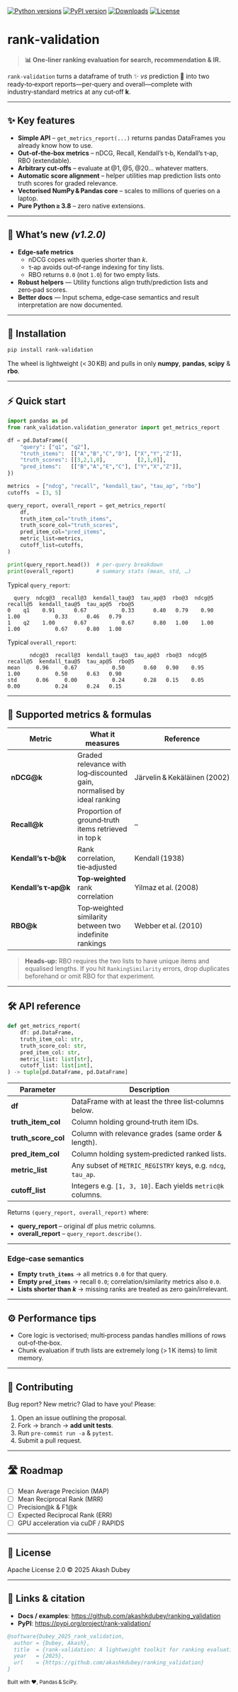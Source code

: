[![Python versions](https://img.shields.io/pypi/pyversions/rank-validation)](https://pypi.org/project/rank-validation/)
[![PyPI version](https://img.shields.io/pypi/v/rank-validation?label=PyPI)](https://pypi.org/project/rank-validation/)
[![Downloads](https://static.pepy.tech/badge/rank-validation)](https://pepy.tech/project/rank-validation)
[![License](https://img.shields.io/badge/License-Apache_2.0-blue.svg)](LICENSE)




# **rank‑validation**

> **📊 One‑liner ranking evaluation for search, recommendation & IR.**

`rank‑validation` turns a dataframe of truth ✨ *vs* prediction 🔮 into two ready‑to‑export reports—per‑query and overall—complete with industry‑standard metrics at any cut‑off **k**.

---

## ✨ Key features

- **Simple API** – `get_metrics_report(...)` returns pandas DataFrames you already know how to use.  
- **Out‑of‑the‑box metrics** – nDCG, Recall, Kendall’s τ‑b, Kendall’s τ‑ap, RBO (extendable).  
- **Arbitrary cut‑offs** – evaluate at @1, @5, @20… whatever matters.  
- **Automatic score alignment** – helper utilities map prediction lists onto truth scores for graded relevance.  
- **Vectorised NumPy & Pandas core** – scales to millions of queries on a laptop.  
- **Pure Python ≥ 3.8** – zero native extensions.

---

## 📢 What’s new *(v1.2.0)*

* **Edge‑safe metrics**
  * nDCG copes with queries shorter than *k*.
  * τ‑ap avoids out‑of‑range indexing for tiny lists.
  * RBO returns `0.0` (not `1.0`) for two empty lists.
* **Robust helpers** &mdash; Utility functions align truth/prediction lists and zero‑pad scores.
* **Better docs** &mdash; Input schema, edge‑case semantics and result interpretation are now documented.

---

## 🚀 Installation

```bash
pip install rank-validation
```

The wheel is lightweight (< 30 KB) and pulls in only **numpy**, **pandas**, **scipy** & **rbo**.

---

## ⚡ Quick start

```python
import pandas as pd
from rank_validation.validation_generator import get_metrics_report

df = pd.DataFrame({
    "query": ["q1", "q2"],
    "truth_items":  [["A","B","C","D"], ["X","Y","Z"]],
    "truth_scores": [[3,2,1,0],          [2,1,0]],
    "pred_items":   [["B","A","E","C"], ["Y","X","Z"]],
})

metrics  = ["ndcg", "recall", "kendall_tau", "tau_ap", "rbo"]
cutoffs  = [3, 5]

query_report, overall_report = get_metrics_report(
    df,
    truth_item_col="truth_items",
    truth_score_col="truth_scores",
    pred_item_col="pred_items",
    metric_list=metrics,
    cutoff_list=cutoffs,
)

print(query_report.head())  # per‑query breakdown
print(overall_report)       # summary stats (mean, std, …)
```

Typical `query_report`:

```
  query  ndcg@3  recall@3  kendall_tau@3  tau_ap@3  rbo@3  ndcg@5  recall@5  kendall_tau@5  tau_ap@5  rbo@5
0    q1    0.91      0.67           0.33      0.40   0.79    0.90      1.00           0.33      0.46   0.79
1    q2    1.00      0.67           0.67      0.80   1.00    1.00      1.00           0.67      0.80   1.00
```

Typical `overall_report`:

```
       ndcg@3  recall@3  kendall_tau@3  tau_ap@3  rbo@3  ndcg@5  recall@5  kendall_tau@5  tau_ap@5  rbo@5
mean     0.96     0.67           0.50      0.60   0.90    0.95     1.00           0.50      0.63   0.90
std      0.06     0.00           0.24      0.28   0.15    0.05     0.00           0.24      0.24   0.15
```

---

## 🧮 Supported metrics & formulas

| Metric | What it measures | Reference |
| ------ | ---------------- | --------- |
| **nDCG@k** | Graded relevance with log‑discounted gain, normalised by ideal ranking | Järvelin & Kekäläinen (2002) |
| **Recall@k** | Proportion of ground‑truth items retrieved in top k | – |
| **Kendall’s τ‑b@k** | Rank correlation, tie‑adjusted | Kendall (1938) |
| **Kendall’s τ‑ap@k** | **Top‑weighted** rank correlation | Yilmaz et al. (2008) |
| **RBO@k** | Top‑weighted similarity between two indefinite rankings | Webber et al. (2010) |

> **Heads‑up:** RBO requires the two lists to have unique items and equalised lengths. If you hit `RankingSimilarity` errors, drop duplicates beforehand or omit RBO for that experiment.

---

## 🛠️ API reference

```python
def get_metrics_report(
    df: pd.DataFrame,
    truth_item_col: str,
    truth_score_col: str,
    pred_item_col: str,
    metric_list: list[str],
    cutoff_list: list[int],
) -> tuple[pd.DataFrame, pd.DataFrame]
```

| Parameter | Description |
|-----------|-------------|
| **df** | DataFrame with at least the three list‑columns below. |
| **truth_item_col** | Column holding ground‑truth item IDs. |
| **truth_score_col** | Column with relevance grades (same order & length). |
| **pred_item_col** | Column holding system‑predicted ranked lists. |
| **metric_list** | Any subset of `METRIC_REGISTRY` keys, e.g. `ndcg`, `tau_ap`. |
| **cutoff_list** | Integers e.g. `[1, 3, 10]`. Each yields `metric@k` columns. |

Returns `(query_report, overall_report)` where:

* **query_report** – original df plus metric columns.  
* **overall_report** – `query_report.describe()`.

---

### Edge‑case semantics

* **Empty `truth_items`** → all metrics `0.0` for that query.  
* **Empty `pred_items`** → recall `0.0`; correlation/similarity metrics also `0.0`.  
* **Lists shorter than *k*** → missing ranks are treated as zero gain/irrelevant.

---

## ⚙️ Performance tips

- Core logic is vectorised; multi‑process pandas handles millions of rows out‑of‑the‑box.  
- Chunk evaluation if truth lists are extremely long (> 1 K items) to limit memory.

---

## 🤝 Contributing

Bug report? New metric? Glad to have you! Please:

1. Open an issue outlining the proposal.  
2. Fork → branch → **add unit tests**.  
3. Run `pre‑commit run -a` & `pytest`.  
4. Submit a pull request.

---

## 🛣️ Roadmap

- [ ] Mean Average Precision (MAP)  
- [ ] Mean Reciprocal Rank (MRR)  
- [ ] Precision@k & F1@k  
- [ ] Expected Reciprocal Rank (ERR)  
- [ ] GPU acceleration via cuDF / RAPIDS  

---

## 📝 License

Apache License 2.0 © 2025 Akash Dubey

---

## 🔗 Links & citation

- **Docs / examples**: <https://github.com/akashkdubey/ranking_validation>  
- **PyPI**: <https://pypi.org/project/rank-validation/>

```bibtex
@software{Dubey_2025_rank_validation,
  author = {Dubey, Akash},
  title  = {rank‑validation: A lightweight toolkit for ranking evaluation},
  year   = {2025},
  url    = {https://github.com/akashkdubey/ranking_validation}
}
```

<sub>Built with ❤️, Pandas & SciPy.</sub>
